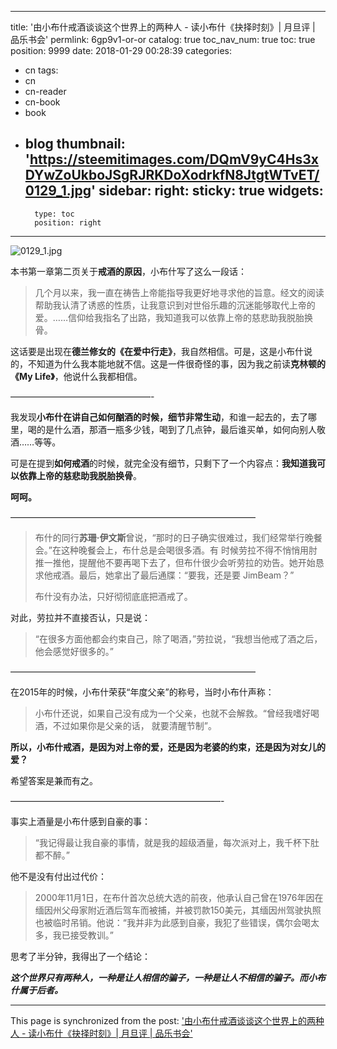 
---
title: '由小布什戒酒谈谈这个世界上的两种人 - 读小布什《抉择时刻》| 月旦评 | 品乐书会'
permlink: 6gp9v1-or-or
catalog: true
toc_nav_num: true
toc: true
position: 9999
date: 2018-01-29 00:28:39
categories:
- cn
tags:
- cn
- cn-reader
- cn-book
- book
- blog
thumbnail: 'https://steemitimages.com/DQmV9yC4Hs3xDYwZoUkboJSgRJRKDoXodrkfN8JtgtWTvET/0129_1.jpg'
sidebar:
    right:
        sticky: true
widgets:
    -
        type: toc
        position: right
---


![0129_1.jpg](https://steemitimages.com/DQmV9yC4Hs3xDYwZoUkboJSgRJRKDoXodrkfN8JtgtWTvET/0129_1.jpg)

本书第一章第二页关于**戒酒的原因**，小布什写了这么一段话：

>几个月以来，我一直在祷告上帝能指导我更好地寻求他的旨意。经文的阅读帮助我认清了诱惑的性质，让我意识到对世俗乐趣的沉迷能够取代上帝的爱。……信仰给我指名了出路，我知道我可以依靠上帝的慈悲助我脱胎换骨。

这话要是出现在**德兰修女的《在爱中行走》**，我自然相信。可是，这是小布什说的，不知道为什么我本能地就不信。这是一件很奇怪的事，因为我之前读**克林顿的《My Life》**，他说什么我都相信。

————————————————-

我发现**小布什在讲自己如何酗酒的时候，细节非常生动**，和谁一起去的，去了哪里，喝的是什么酒，那酒一瓶多少钱，喝到了几点钟，最后谁买单，如何向别人敬酒……等等。

可是在提到**如何戒酒**的时候，就完全没有细节，只剩下了一个内容点：**我知道我可以依靠上帝的慈悲助我脱胎换骨**。

**呵呵。**

————————————————————————————

>布什的同行**苏珊·伊文斯**曾说，“那时的日子确实很难过，我们经常举行晚餐会。”在这种晚餐会上，布什总是会喝很多酒。有 时候劳拉不得不悄悄用肘推一推他，提醒他不要再喝下去了，但布什很少会听劳拉的劝告。她开始恳求他戒酒。最后，她拿出了最后通牒：“要我，还是要 JimBeam？”
>
>布什没有办法，只好彻彻底底把酒戒了。

对此，劳拉并不直接否认，只是说：

>“在很多方面他都会约束自己，除了喝酒，”劳拉说，“我想当他戒了酒之后，他会感觉好很多的。”

————————————————————————————

在2015年的时候，小布什荣获“年度父亲”的称号，当时小布什声称：

>小布什还说，如果自己没有成为一个父亲，也就不会解救。“曾经我嗜好喝酒，不过如果你是父亲的话， 就要清醒节制”。

**所以，小布什戒酒，是因为对上帝的爱，还是因为老婆的约束，还是因为对女儿的爱？**

希望答案是兼而有之。

————————————————————————-

事实上酒量是小布什感到自豪的事：

>“我记得最让我自豪的事情，就是我的超级酒量，每次派对上，我千杯下肚都不醉。”

他不是没有付出过代价：

>2000年11月1日，在布什首次总统大选的前夜，他承认自己曾在1976年因在缅因州父母家附近酒后驾车而被捕，并被罚款150美元，其缅因州驾驶执照也被临时吊销。他说：“我并非为此感到自豪，我犯了些错误，偶尔会喝太多，我已接受教训。”

思考了半分钟，我得出了一个结论：

***这个世界只有两种人，一种是让人相信的骗子，一种是让人不相信的骗子。而小布什属于后者。***

- - -

This page is synchronized from the post: ['由小布什戒酒谈谈这个世界上的两种人 - 读小布什《抉择时刻》| 月旦评 | 品乐书会'](https://steemit.com/@weisheng167388/6gp9v1-or-or)

